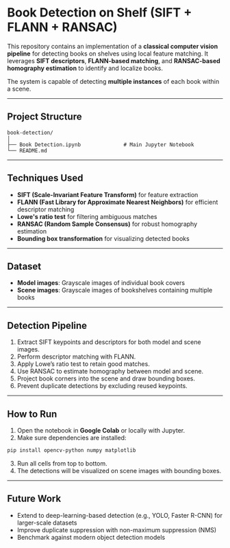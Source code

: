 
# Book Detection on Shelf (SIFT + FLANN + RANSAC)

This repository contains an implementation of a **classical computer vision pipeline** for detecting books on shelves using local feature matching.
It leverages **SIFT descriptors**, **FLANN-based matching**, and **RANSAC-based homography estimation** to identify and localize books.

The system is capable of detecting **multiple instances** of each book within a scene.

---

## Project Structure

```
book-detection/
│
├── Book Detection.ipynb              # Main Jupyter Notebook
└── README.md
```

---

## Techniques Used

* **SIFT (Scale-Invariant Feature Transform)** for feature extraction
* **FLANN (Fast Library for Approximate Nearest Neighbors)** for efficient descriptor matching
* **Lowe's ratio test** for filtering ambiguous matches
* **RANSAC (Random Sample Consensus)** for robust homography estimation
* **Bounding box transformation** for visualizing detected books

---

## Dataset

* **Model images**: Grayscale images of individual book covers
* **Scene images**: Grayscale images of bookshelves containing multiple books


---

## Detection Pipeline

1. Extract SIFT keypoints and descriptors for both model and scene images.
2. Perform descriptor matching with FLANN.
3. Apply Lowe’s ratio test to retain good matches.
4. Use RANSAC to estimate homography between model and scene.
5. Project book corners into the scene and draw bounding boxes.
6. Prevent duplicate detections by excluding reused keypoints.

---

## How to Run

1. Open the notebook in **Google Colab** or locally with Jupyter.
2. Make sure dependencies are installed:

```bash
pip install opencv-python numpy matplotlib
```

3. Run all cells from top to bottom.
4. The detections will be visualized on scene images with bounding boxes.

---

## Future Work

* Extend to deep-learning-based detection (e.g., YOLO, Faster R-CNN) for larger-scale datasets
* Improve duplicate suppression with non-maximum suppression (NMS)
* Benchmark against modern object detection models
